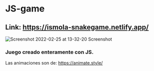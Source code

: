 # JS-game

## Link: https://ismola-snakegame.netlify.app/

![Screenshot 2022-02-25 at 13-32-20 Screenshot](https://user-images.githubusercontent.com/60386407/155715782-ed8c28ea-5011-4621-97bb-5320356426c2.png)


### Juego creado enteramente con JS.
Las animaciones son de: https://animate.style/
